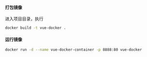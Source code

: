 #### 打包镜像
进入项目目录，执行
```bash
docker build -t vue-docker .
```

#### 运行镜像

```bash
docker run -d --name vue-docker-container -p 8888:80 vue-docker
```
